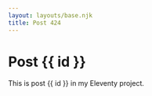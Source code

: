 ```yaml
---
layout: layouts/base.njk
title: Post 424
---
```


# Post {{ id }}

This is post {{ id }} in my Eleventy project.
